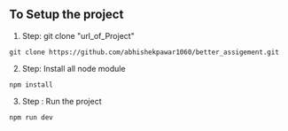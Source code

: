 ## To Setup the project
1. Step: git clone "url_of_Project"
```
git clone https://github.com/abhishekpawar1060/better_assigement.git
```
2. Step: Install all node module
```
npm install
```

3. Step : Run the project
```
npm run dev
```
